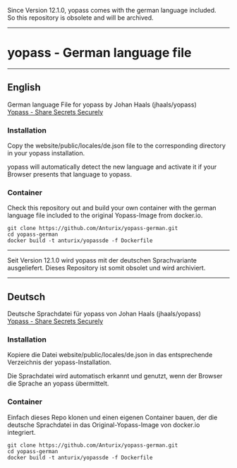
Since Version 12.1.0, yopass comes with the german language included.  
So this repository is obsolete and will be archived.

---

# yopass - German language file

---
## English
German language File for yopass by Johan Haals (jhaals/yopass)   
[Yopass - Share Secrets Securely](https://github.com/jhaals/yopass)

### Installation

Copy the website/public/locales/de.json file to the corresponding directory in your yopass installation.

yopass will automatically detect the new language and activate it if your Browser presents that language to yopass.

### Container

Check this repository out and build your own container with the german language file included to the original Yopass-Image from docker.io.

```
git clone https://github.com/Anturix/yopass-german.git
cd yopass-german
docker build -t anturix/yopassde -f Dockerfile
```

---

Seit Version 12.1.0 wird yopass mit der deutschen Sprachvariante ausgeliefert.
Dieses Repository ist somit obsolet und wird archiviert.

---
## Deutsch

Deutsche Sprachdatei für yopass von Johan Haals (jhaals/yopass)   
[Yopass - Share Secrets Securely](https://github.com/jhaals/yopass)

### Installation

Kopiere die Datei website/public/locales/de.json in das entsprechende Verzeichnis der yopass-Installation.

Die Sprachdatei wird automatisch erkannt und genutzt, wenn der Browser die Sprache an yopass übermittelt.

### Container

Einfach dieses Repo klonen und einen eigenen Container bauen, der die deutsche Sprachdatei in das Original-Yopass-Image von docker.io integriert.

```
git clone https://github.com/Anturix/yopass-german.git
cd yopass-german
docker build -t anturix/yopassde -f Dockerfile
```
